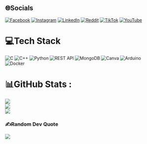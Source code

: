 

## 🌐Socials
[![Facebook](https://img.shields.io/badge/Facebook-%231877F2.svg?logo=Facebook&logoColor=white)](https://facebook.com/https://www.facebook.com/anhkhoi.le.7568) [![Instagram](https://img.shields.io/badge/Instagram-%23E4405F.svg?logo=Instagram&logoColor=white)](https://instagram.com/https://www.instagram.com/leanhkhoi1010/) [![LinkedIn](https://img.shields.io/badge/LinkedIn-%230077B5.svg?logo=linkedin&logoColor=white)](https://linkedin.com/in/https://www.linkedin.com/in/anh-kh%C3%B4i-l%C3%AA-086522324/) [![Reddit](https://img.shields.io/badge/Reddit-%23FF4500.svg?logo=Reddit&logoColor=white)](https://reddit.com/user/https://www.reddit.com/user/Melodic_Cellist_7756/) [![TikTok](https://img.shields.io/badge/TikTok-%23000000.svg?logo=TikTok&logoColor=white)](https://tiktok.com/@https://www.tiktok.com/@subtwopewds12) [![YouTube](https://img.shields.io/badge/YouTube-%23FF0000.svg?logo=YouTube&logoColor=white)](https://youtube.com/c/https://www.youtube.com/@subpewds-ni3kl) 

# 💻Tech Stack
![C](https://img.shields.io/badge/c-%2300599C.svg?style=for-the-badge&logo=c&logoColor=white) ![C++](https://img.shields.io/badge/c++-%2300599C.svg?style=for-the-badge&logo=c%2B%2B&logoColor=white) ![Python](https://img.shields.io/badge/python-3670A0?style=for-the-badge&logo=python&logoColor=ffdd54) ![REST API](https://img.shields.io/badge/REST%20API-%232088FF.svg?style=for-the-badge&logo=api&logoColor=white) ![MongoDB](https://img.shields.io/badge/MongoDB-%234ea94b.svg?style=for-the-badge&logo=mongodb&logoColor=white) ![Canva](https://img.shields.io/badge/Canva-%2300C4CC.svg?style=for-the-badge&logo=Canva&logoColor=white) ![Arduino](https://img.shields.io/badge/-Arduino-00979D?style=for-the-badge&logo=Arduino&logoColor=white)![Docker](https://img.shields.io/badge/Docker-%232496ED.svg?style=for-the-badge&logo=docker&logoColor=white)

# 📊GitHub Stats :
![](https://github-readme-stats.vercel.app/api?username=sub2pewds12&theme=radical&hide_border=false&include_all_commits=false&count_private=false)<br/>
![](https://github-readme-streak-stats.herokuapp.com/?user=sub2pewds12&theme=radical&hide_border=false)<br/>
![](https://github-readme-stats.vercel.app/api/top-langs/?username=sub2pewds12&theme=radical&hide_border=false&include_all_commits=false&count_private=false&layout=compact)

### ✍️Random Dev Quote
![](https://quotes-github-readme.vercel.app/api?type=horizontal&theme=radical)
